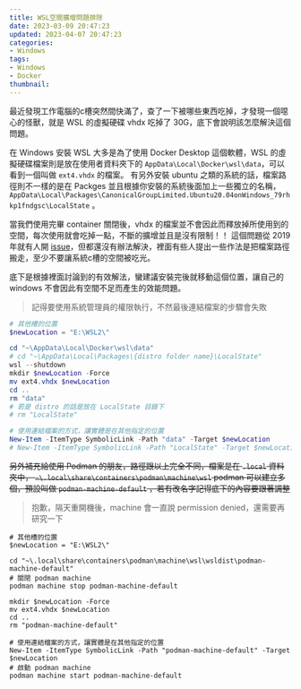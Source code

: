 ```yaml
---
title: WSL空間擴增問題排除
date: 2023-03-09 20:47:23
updated: 2023-04-07 20:47:23
categories:
- Windows
tags:
- Windows
- Docker
thumbnail:
---
```


最近發現工作電腦的c槽突然間快滿了，查了一下被哪些東西吃掉，才發現一個噁心的怪獸，就是 WSL 的虛擬硬碟 vhdx 吃掉了 30G，底下會說明該怎麼解決這個問題。

<!-- more -->

在 Windows 安裝 WSL 大多是為了使用 Docker Desktop 這個軟體，WSL 的虛擬硬碟檔案則是放在使用者資料夾下的 `AppData\Local\Docker\wsl\data`，可以看到一個叫做 `ext4.vhdx` 的檔案。
有另外安裝 ubuntu 之類的系統的話，檔案路徑則不一樣的是在 Packges 並且根據你安裝的系統後面加上一些獨立的名稱， `AppData\Local\Packages\CanonicalGroupLimited.Ubuntu20.04onWindows_79rhkp1fndgsc\LocalState` 。

當我們使用完畢 container 關閉後，vhdx 的檔案並不會因此而釋放掉所使用到的空間，每次使用就會吃掉一點，不斷的擴增並且是沒有限制！！
這個問題從 2019 年就有人開 [issue](https://github.com/microsoft/WSL/issues/4699)，但都還沒有辦法解決，裡面有些人提出一些作法是把檔案路徑搬走，至少不要讓系統c槽的空間被吃光。

底下是根據裡面討論到的有效解法，蠻建議安裝完後就移動這個位置，讓自己的 windows 不會因此有空間不足而產生的效能問題。

> 記得要使用系統管理員的權限執行，不然最後連結檔案的步驟會失敗

```powershell
# 其他槽的位置
$newLocation = "E:\WSL2\"

cd "~\AppData\Local\Docker\wsl\data"
# cd "~\AppData\Local\Packages\{distro folder name}\LocalState"
wsl --shutdown
mkdir $newLocation -Force
mv ext4.vhdx $newLocation
cd ..
rm "data"
# 若是 distro 的話是放在 LocalState 目錄下
# rm "LocalState"

# 使用連結檔案的方式，讓實體是在其他指定的位置
New-Item -ItemType SymbolicLink -Path "data" -Target $newLocation
# New-Item -ItemType SymbolicLink -Path "LocalState" -Target $newLocation
```

~~另外補充給使用 Podman 的朋友，路徑跟以上完全不同，檔案是在 `.local` 資料夾中， `~\.local\share\containers\podman\machine\wsl`
podman 可以建立多個，預設叫做 `podman-machine-default` ，若有改名字記得底下的內容要跟著調整~~

> 抱歉，隔天重開機後，machine 會一直說 permission denied，還需要再研究一下

```shell
# 其他槽的位置
$newLocation = "E:\WSL2\"

cd "~\.local\share\containers\podman\machine\wsl\wsldist\podman-machine-default"
# 關閉 podman machine
podman machine stop podman-machine-default

mkdir $newLocation -Force
mv ext4.vhdx $newLocation
cd ..
rm "podman-machine-default"

# 使用連結檔案的方式，讓實體是在其他指定的位置
New-Item -ItemType SymbolicLink -Path "podman-machine-default" -Target $newLocation
# 啟動 podman machine
podman machine start podman-machine-default
```

